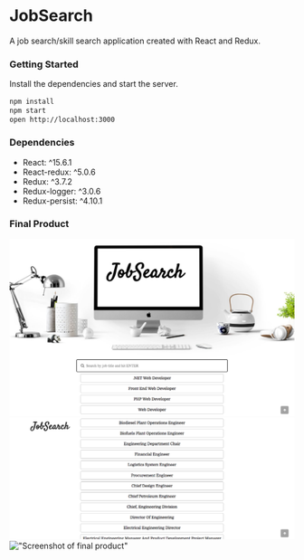 # JobSearch

A job search/skill search application created with React and Redux.

### Getting Started


Install the dependencies and start the server.

```
npm install
npm start
open http://localhost:3000
```

### Dependencies

* React: ^15.6.1
* React-redux: ^5.0.6
* Redux: ^3.7.2
* Redux-logger: ^3.0.6
* Redux-persist: ^4.10.1

### Final Product
!["Screenshot of final product"](https://github.com/mmumby/jobSearch/blob/master/src/styles/img/home.png)
!["Screenshot of final product"](https://github.com/mmumby/jobSearch/blob/master/src/styles/img/search.png)
!["Screenshot of final product"](https://github.com/mmumby/jobSearch/blob/master/src/styles/img/skills.png)

